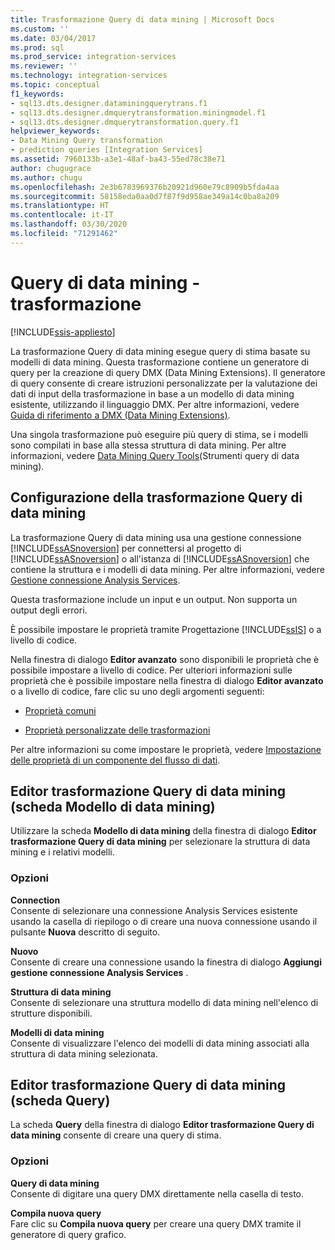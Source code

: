 ```yaml
---
title: Trasformazione Query di data mining | Microsoft Docs
ms.custom: ''
ms.date: 03/04/2017
ms.prod: sql
ms.prod_service: integration-services
ms.reviewer: ''
ms.technology: integration-services
ms.topic: conceptual
f1_keywords:
- sql13.dts.designer.dataminingquerytrans.f1
- sql13.dts.designer.dmquerytransformation.miningmodel.f1
- sql13.dts.designer.dmquerytransformation.query.f1
helpviewer_keywords:
- Data Mining Query transformation
- prediction queries [Integration Services]
ms.assetid: 7960133b-a3e1-48af-ba43-55ed78c38e71
author: chugugrace
ms.author: chugu
ms.openlocfilehash: 2e3b6783969376b20921d960e79c8909b5fda4aa
ms.sourcegitcommit: 58158eda0aa0d7f87f9d958ae349a14c0ba8a209
ms.translationtype: HT
ms.contentlocale: it-IT
ms.lasthandoff: 03/30/2020
ms.locfileid: "71291462"
---
```

# <a name="data-mining-query-transformation"></a>Query di data mining - trasformazione

[!INCLUDE[ssis-appliesto](../../../includes/ssis-appliesto-ssvrpluslinux-asdb-asdw-xxx.md)]


  La trasformazione Query di data mining esegue query di stima basate su modelli di data mining. Questa trasformazione contiene un generatore di query per la creazione di query DMX (Data Mining Extensions). Il generatore di query consente di creare istruzioni personalizzate per la valutazione dei dati di input della trasformazione in base a un modello di data mining esistente, utilizzando il linguaggio DMX. Per altre informazioni, vedere [Guida di riferimento a DMX &#40;Data Mining Extensions&#41;](../../../dmx/data-mining-extensions-dmx-reference.md).  
  
 Una singola trasformazione può eseguire più query di stima, se i modelli sono compilati in base alla stessa struttura di data mining. Per altre informazioni, vedere [Data Mining Query Tools](https://docs.microsoft.com/analysis-services/data-mining/data-mining-query-tools)(Strumenti query di data mining).  
  
## <a name="configuration-of-the-data-mining-query-transformation"></a>Configurazione della trasformazione Query di data mining  
 La trasformazione Query di data mining usa una gestione connessione [!INCLUDE[ssASnoversion](../../../includes/ssasnoversion-md.md)] per connettersi al progetto di [!INCLUDE[ssASnoversion](../../../includes/ssasnoversion-md.md)] o all'istanza di [!INCLUDE[ssASnoversion](../../../includes/ssasnoversion-md.md)] che contiene la struttura e i modelli di data mining. Per altre informazioni, vedere [Gestione connessione Analysis Services](../../../integration-services/connection-manager/analysis-services-connection-manager.md).  
  
 Questa trasformazione include un input e un output. Non supporta un output degli errori.  
  
 È possibile impostare le proprietà tramite Progettazione [!INCLUDE[ssIS](../../../includes/ssis-md.md)] o a livello di codice.  
  
 Nella finestra di dialogo **Editor avanzato** sono disponibili le proprietà che è possibile impostare a livello di codice. Per ulteriori informazioni sulle proprietà che è possibile impostare nella finestra di dialogo **Editor avanzato** o a livello di codice, fare clic su uno degli argomenti seguenti:  
  
-   [Proprietà comuni](https://msdn.microsoft.com/library/51973502-5cc6-4125-9fce-e60fa1b7b796)  
  
-   [Proprietà personalizzate delle trasformazioni](../../../integration-services/data-flow/transformations/transformation-custom-properties.md)  
  
 Per altre informazioni su come impostare le proprietà, vedere [Impostazione delle proprietà di un componente del flusso di dati](../../../integration-services/data-flow/set-the-properties-of-a-data-flow-component.md).  
  
## <a name="data-mining-query-transformation-editor-mining-model-tab"></a>Editor trasformazione Query di data mining (scheda Modello di data mining)
  Utilizzare la scheda **Modello di data mining** della finestra di dialogo **Editor trasformazione Query di data mining** per selezionare la struttura di data mining e i relativi modelli.  
  
### <a name="options"></a>Opzioni  
 **Connection**  
 Consente di selezionare una connessione Analysis Services esistente usando la casella di riepilogo o di creare una nuova connessione usando il pulsante **Nuova** descritto di seguito.  
  
 **Nuovo**  
 Consente di creare una connessione usando la finestra di dialogo **Aggiungi gestione connessione Analysis Services** .  
  
 **Struttura di data mining**  
 Consente di selezionare una struttura modello di data mining nell'elenco di strutture disponibili.  
  
 **Modelli di data mining**  
 Consente di visualizzare l'elenco dei modelli di data mining associati alla struttura di data mining selezionata.  
  
## <a name="data-mining-query-transformation-editor-query-tab"></a>Editor trasformazione Query di data mining (scheda Query)
  La scheda **Query** della finestra di dialogo **Editor trasformazione Query di data mining** consente di creare una query di stima.  
  
### <a name="options"></a>Opzioni  
 **Query di data mining**  
 Consente di digitare una query DMX direttamente nella casella di testo.  
  
 **Compila nuova query**  
 Fare clic su **Compila nuova query** per creare una query DMX tramite il generatore di query grafico.  
  
